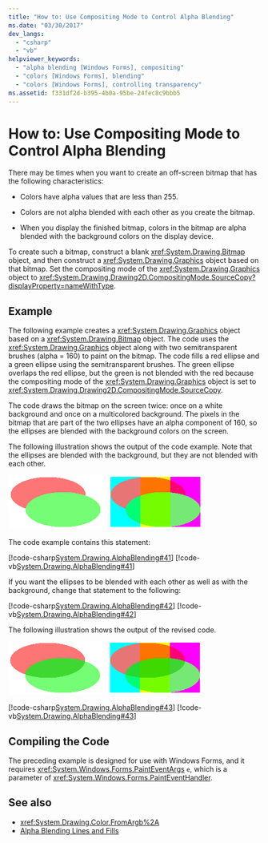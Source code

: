 ```yaml
---
title: "How to: Use Compositing Mode to Control Alpha Blending"
ms.date: "03/30/2017"
dev_langs: 
  - "csharp"
  - "vb"
helpviewer_keywords: 
  - "alpha blending [Windows Forms], compositing"
  - "colors [Windows Forms], blending"
  - "colors [Windows Forms], controlling transparency"
ms.assetid: f331df2d-b395-4b0a-95be-24fec8c9bbb5
---
```

# How to: Use Compositing Mode to Control Alpha Blending
There may be times when you want to create an off-screen bitmap that has the following characteristics:  
  
- Colors have alpha values that are less than 255.  
  
- Colors are not alpha blended with each other as you create the bitmap.  
  
- When you display the finished bitmap, colors in the bitmap are alpha blended with the background colors on the display device.  
  
 To create such a bitmap, construct a blank <xref:System.Drawing.Bitmap> object, and then construct a <xref:System.Drawing.Graphics> object based on that bitmap. Set the compositing mode of the <xref:System.Drawing.Graphics> object to <xref:System.Drawing.Drawing2D.CompositingMode.SourceCopy?displayProperty=nameWithType>.  
  
## Example  
 The following example creates a <xref:System.Drawing.Graphics> object based on a <xref:System.Drawing.Bitmap> object. The code uses the <xref:System.Drawing.Graphics> object along with two semitransparent brushes (alpha = 160) to paint on the bitmap. The code fills a red ellipse and a green ellipse using the semitransparent brushes. The green ellipse overlaps the red ellipse, but the green is not blended with the red because the compositing mode of the <xref:System.Drawing.Graphics> object is set to <xref:System.Drawing.Drawing2D.CompositingMode.SourceCopy>.  
  
 The code draws the bitmap on the screen twice: once on a white background and once on a multicolored background. The pixels in the bitmap that are part of the two ellipses have an alpha component of 160, so the ellipses are blended with the background colors on the screen.  
  
 The following illustration shows the output of the code example. Note that the ellipses are blended with the background, but they are not blended with each other.  
  
 ![Diagram showing ellipses blended with the background, not each other.](./media/how-to-use-compositing-mode-to-control-alpha-blending/ellipses-blended-background.png)  
  
 The code example contains this statement:  
  
 [!code-csharp[System.Drawing.AlphaBlending#41](~/samples/snippets/csharp/VS_Snippets_Winforms/System.Drawing.AlphaBlending/CS/Class1.cs#41)]
 [!code-vb[System.Drawing.AlphaBlending#41](~/samples/snippets/visualbasic/VS_Snippets_Winforms/System.Drawing.AlphaBlending/VB/Class1.vb#41)]  
  
 If you want the ellipses to be blended with each other as well as with the background, change that statement to the following:  
  
 [!code-csharp[System.Drawing.AlphaBlending#42](~/samples/snippets/csharp/VS_Snippets_Winforms/System.Drawing.AlphaBlending/CS/Class1.cs#42)]
 [!code-vb[System.Drawing.AlphaBlending#42](~/samples/snippets/visualbasic/VS_Snippets_Winforms/System.Drawing.AlphaBlending/VB/Class1.vb#42)]  
  
 The following illustration shows the output of the revised code.  
  
 ![Diagram that shows ellipses blended together and with background.](./media/how-to-use-compositing-mode-to-control-alpha-blending/blend-ellipses-background.png)  
  
 [!code-csharp[System.Drawing.AlphaBlending#43](~/samples/snippets/csharp/VS_Snippets_Winforms/System.Drawing.AlphaBlending/CS/Class1.cs#43)]
 [!code-vb[System.Drawing.AlphaBlending#43](~/samples/snippets/visualbasic/VS_Snippets_Winforms/System.Drawing.AlphaBlending/VB/Class1.vb#43)]  
  
## Compiling the Code  
 The preceding example is designed for use with Windows Forms, and it requires <xref:System.Windows.Forms.PaintEventArgs> `e`, which is a parameter of <xref:System.Windows.Forms.PaintEventHandler>.  
  
## See also

- <xref:System.Drawing.Color.FromArgb%2A>
- [Alpha Blending Lines and Fills](alpha-blending-lines-and-fills.md)
